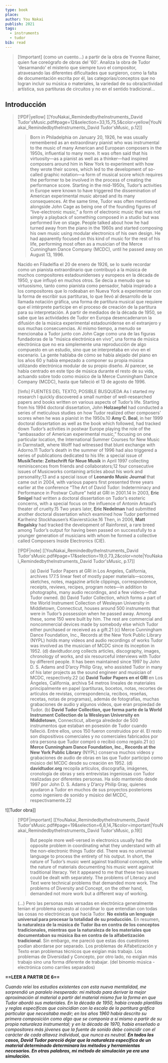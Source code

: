```yaml
---
type: book
place: 
author: You Nakai
publish: 2021
tags:
  - instruments
  - tudor
bib: read
---
```

> [!important] (como un cuento...) a partir de la obra de Yvonne Rainer, quien fue coreógrafo de obras del '60'. Analiza la obra de Tudor 'desarmando' el misterio que siempre tuvo el compositor, atravesando las diferentes dificultades que surgieron, como la falta de documentación escrita por él, las categorías/conceptos que no logran incluir su música o materiales, la variedad de su obra/actividad artística, sus partituras de circuitos y no en el sentido tradicional...

## Introducción

> [!PDF|yellow] [[YouNakai_RemindedbytheInstruments_David Tudor'sMusic.pdf#page=12&selection=33,15,75,5&color=yellow|YouNakai_RemindedbytheInstruments_David Tudor'sMusic, p.12]]
> > Born in Philadelphia on January 20, 1926, he was usually remembered as an extraordinary pianist who was instrumental to the music of many American and European composers in the 1950s, influential to many more. It was often said that his virtuosity—as a pianist as well as a thinker—had inspired composers around him in New York to experiment with how they wrote their scores, which led to the development of so-called graphic notation—a form of musical score which requires the performer to be involved in the process of creating the performance score. Starting in the mid-1950s, Tudor’s activities in Europe were known to have triggered the dissemination of American experimental music abroad and its many consequences. At the same time, Tudor was often mentioned alongside John Cage as being one of the founding figures of “live-electronic music,” a form of electronic music that was not simply a playback of something composed in a studio but was performed live on stage. People talked about how he had turned away from the piano in the 1960s and started composing his own music using modular electronics of his own design. He had apparently focused on this kind of music for the rest of his life, performing most often as a musician of the Merce Cunningham Dance Company (MCDC), until he passed away on August 13, 1996.
> 
> Nacido en Filadelfia el 20 de enero de 1926, se lo suele recordar como un pianista extraordinario que contribuyó a la música de muchos compositores estadounidenses y europeos en la década de 1950, y que influyó en muchos otros. Se decía a menudo que su virtuosismo, tanto como pianista como pensador, había inspirado a los compositores que lo rodeaban en Nueva York a experimentar con la forma de escribir sus partituras, lo que llevó al desarrollo de la llamada notación gráfica, una forma de partitura musical que requiere que el intérprete participe en el proceso de creación de la partitura para su interpretación. A partir de mediados de la década de 1950, se sabe que las actividades de Tudor en Europa desencadenaron la difusión de la música experimental estadounidense en el extranjero y sus muchas consecuencias. Al mismo tiempo, a menudo se mencionaba a Tudor junto con John Cage como una de las figuras fundadoras de la “música electrónica en vivo”, una forma de música electrónica que no era simplemente una reproducción de algo compuesto en un estudio, sino que se interpretaba en vivo en el escenario. La gente hablaba de cómo se había alejado del piano en los años 60 y había empezado a componer su propia música utilizando electrónica modular de su propio diseño. Al parecer, se había centrado en este tipo de música durante el resto de su vida, actuando sobre todo como músico de la Merce Cunningham Dance Company (MCDC), hasta que falleció el 13 de agosto de 1996.

> [!info] FUENTES DEL TEXTO, POSIBLE BUSQUEDA
> As I started my research I quickly discovered a small number of well-researched papers and books written on various aspects of Tudor’s life. Starting from his 1994 doctoral dissertation, John **Holzaepfel** had conducted a series of meticulous studies on how Tudor realized other composers’ scores when he was a pianist in the 1950s.10 **Amy C. Beal**, in her 1999 doctoral dissertation as well as the book which followed, had tracked down Tudor’s activities in postwar Europe playing the role of the “ambassador of American experimental music,” focusing on one particular location, the International Summer Courses for New Music in Darmstadt, where Wolff had witnessed that blunt exchange with Adorno.11 Tudor’s death in the summer of 1996 had also triggered a series of publications dedicated to his life: a special issue of **MusikTexte: Zeitschrift für Neue Musik** in April 1997 collecting reminiscences from friends and collaborators;12 four consecutive issues of Musicworks containing articles about his work and personality;13 and a special issue of **Leonardo Music Journal** that came out in 2004, with various papers first presented three years earlier at the conference “The Art of David Tudor: Indeterminacy and Performance in Postwar Culture” held at GRI in 2001.14 In 2003, **Eric Smigel** had written a doctoral dissertation on Tudor’s esoteric concerns, with a special focus on the influence of Antonin Artaud’s theater of cruelty.15 Two years later, **Eric Nedelman** had submitted another doctoral dissertation which examined how Tudor performed Karlheinz Stockhausen’s Klavierstücke.16 Then, in 2006, **Matt Rogalsky** had tracked the development of Rainforest, a rare breed among Tudor’s output for having been passed on successfully to a younger generation of musicians with whom he formed a collective called Composers Inside Electronics (CIE).

> [!PDF|note] [[YouNakai_RemindedbytheInstruments_David Tudor'sMusic.pdf#page=17&selection=19,0,73,2&color=note|YouNakai_RemindedbytheInstruments_David Tudor'sMusic, p.17]]
> > (a) David Tudor Papers at GRI in Los Angeles, California, archives 177.5 linear feet of mostly paper materials—scores, sketches, notes, magazine article clippings, correspondence, receipts, reviews, recipes, program notes—in addition to photographs, many audio recordings, and a few videos—that Tudor owned. (b) David Tudor Collection, which forms a part of the World Instrument Collection of Wesleyan University in Middletown, Connecticut, houses around 500 instruments that were in Tudor’s possession when he passed away. Among these, some 150 were built by him. The rest are commercial and noncommercial devices made by somebody else which Tudor either purchased or received as a gift.21 (c) Merce Cunningham Dance Foundation, Inc., Records at the New York Public Library (NYPL) holds many videos and audio recordings of works Tudor was involved as the musician of MCDC since its inception in 1952. (d) davidtudor.org collects articles, discography, images, chronology of works, and six resourceful interviews with Tudor by different people. It has been maintained since 1997 by John D. S. Adams and D’arcy Philip Gray, who assisted Tudor in many of his later projects as the sound engineer and musician of MCDC, respectively.22
> (a) **David Tudor Papers en el GRI** en Los Ángeles, California, archiva 54 metros lineales de materiales principalmente en papel (partituras, bocetos, notas, recortes de artículos de revistas, correspondencia, recibos, reseñas, recetas, notas de programas), además de fotografías, muchas grabaciones de audio y algunos videos, que eran propiedad de Tudor. 
> (b) **David Tudor Collection, que forma parte de la World Instrument Collection de la Wesleyan University en Middletown**, Connecticut, alberga alrededor de 500 instrumentos que estaban en posesión de Tudor cuando falleció. Entre ellos, unos 150 fueron construidos por él. El resto son dispositivos comerciales y no comerciales fabricados por otra persona que Tudor compró o recibió como regalo.21 
> (c) **Merce Cunningham Dance Foundation, Inc., Records at the New York Public Library** (NYPL) conserva muchos vídeos y grabaciones de audio de obras en las que Tudor participó como músico del MCDC desde su creación en 1952. 
> (d) **davidtudor.org** recopila artículos, discografía, imágenes, cronología de obras y seis entrevistas ingeniosas con Tudor realizadas por diferentes personas. Ha sido mantenido desde 1997 por John D. S. Adams y D’arcy Philip Gray, quienes ayudaron a Tudor en muchos de sus proyectos posteriores como ingeniero de sonido y músico del MCDC, respectivamente.22 
> 

![[Tudor obra]]

> [!PDF|important] [[YouNakai_RemindedbytheInstruments_David Tudor'sMusic.pdf#page=19&selection=6,8,14,7&color=important|YouNakai_RemindedbytheInstruments_David Tudor'sMusic, p.19]]
> > But people more well-versed in electronics usually had the opposite problem in coordinating what they understand with all the non-electronic things Tudor did. There was no universal language to process the entirety of his output.
> > In short, the nature of Tudor’s music went against traditional concepts, while the nature of materials documenting his music went against traditional literacy. Yet it appeared to me that these two issues could be dealt with separately. The problems of Literacy and Text were technical problems that demanded more work. The problems of Diversity and Concept, on the other hand, demanded not more work but a different way of working.
> 
> (...) Pero las personas más versadas en electrónica generalmente tenían el problema opuesto al coordinar lo que entendían con todas las cosas no electrónicas que hacía Tudor. **No existía un lenguaje universal para procesar la totalidad de su producción.**
En resumen, **la naturaleza de la música de Tudor iba en contra de los conceptos tradicionales, mientras que la naturaleza de los materiales que documentaban su música iba en contra de la alfabetización tradicional**. Sin embargo, me pareció que estas dos cuestiones podían abordarse por separado. Los problemas de Alfabetización y Texto eran problemas técnicos que exigían más trabajo. Los problemas de Diversidad y Concepto, por otro lado, no exigían más trabajo sino una forma diferente de trabajar. (del binomio música - electrónica como carriles separados)


**==LEER A PARTIR DE 6==**


*Cuando releí los estudios existentes con esta nueva mentalidad, me sorprendió un paralelo inesperado: mi método para derivar la mejor aproximación al material a partir del material mismo fue la forma en que Tudor abordó sus materiales. En la década de 1950, había creado plantillas y reglas específicas que coincidían con la escala de la partitura gráfica particular que necesitaba medir; en los años 1960 había descrito su primera composición como algo que se componía a sí mismo a partir de su propia naturaleza instrumental; y en la década de 1970, había enseñado a compositores más jóvenes que la fuente de sonido debe coincidir con el carácter de cada altavoz individual, que nunca es neutral. **En todos los casos, David Tudor pareció dejar que la naturaleza específica de un material determinado determinara los métodos y herramientas necesarios. En otras palabras, mi método de simulación ya era una simulación.***
